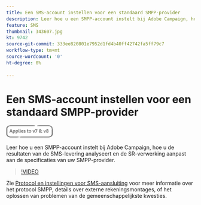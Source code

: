 ```yaml
---
title: Een SMS-account instellen voor een standaard SMPP-provider
description: Leer hoe u een SMPP-account instelt bij Adobe Campaign, hoe u de resultaten van de SMS-levering analyseert en de SR-verwerking aanpast aan de specificaties van uw SMPP-provider. 
feature: SMS
thumbnail: 343607.jpg
kt: 9742
source-git-commit: 333ee820801e7952d1fd4b40ff42742fa5ff79c7
workflow-type: tm+mt
source-wordcount: '0'
ht-degree: 0%

---
```



# Een SMS-account instellen voor een standaard SMPP-provider

![Van toepassing op V7 en V8](../assets/V7-V8-stamp.png)

Leer hoe u een SMPP-account instelt bij Adobe Campaign, hoe u de resultaten van de SMS-levering analyseert en de SR-verwerking aanpast aan de specificaties van uw SMPP-provider.

>[!VIDEO](https://video.tv.adobe.com/v/343607?quality=12)

Zie [Protocol en instellingen voor SMS-aansluiting](https://experienceleague.adobe.com/docs/campaign-classic/using/sending-messages/sending-messages-on-mobiles/sms-protocol.html?lang=en#sending-messages) voor meer informatie over het protocol SMPP, details over externe rekeningsmontages, of het oplossen van problemen van de gemeenschappelijkste kwesties.
